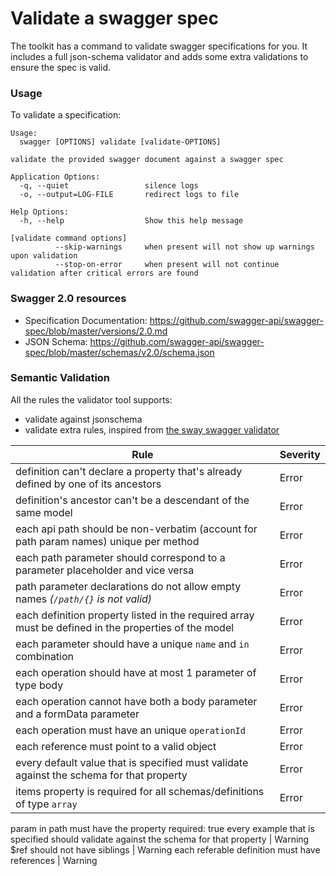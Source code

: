 # Validate a swagger spec

The toolkit has a command to validate swagger specifications for you.
It includes a full json-schema validator and adds some extra validations to ensure the spec is valid.

### Usage

To validate a specification:

```
Usage:
  swagger [OPTIONS] validate [validate-OPTIONS]

validate the provided swagger document against a swagger spec

Application Options:
  -q, --quiet                 silence logs
  -o, --output=LOG-FILE       redirect logs to file

Help Options:
  -h, --help                  Show this help message

[validate command options]
          --skip-warnings     when present will not show up warnings upon validation
          --stop-on-error     when present will not continue validation after critical errors are found
```

### Swagger 2.0 resources

* Specification Documentation: https://github.com/swagger-api/swagger-spec/blob/master/versions/2.0.md
* JSON Schema: https://github.com/swagger-api/swagger-spec/blob/master/schemas/v2.0/schema.json

### Semantic Validation

All the rules the validator tool supports:

*	validate against jsonschema
*	validate extra rules, inspired from [the sway swagger validator](https://github.com/apigee-127/sway/tree/master/docs#semantic-validation)

Rule | Severity
-----|---------
definition can't declare a property that's already defined by one of its ancestors  | Error
definition's ancestor can't be a descendant of the same model  | Error
each api path should be non-verbatim (account for path param names) unique per method  | Error
each path parameter should correspond to a parameter placeholder and vice versa  | Error
path parameter declarations do not allow empty names _(`/path/{}` is not valid)_  | Error
each definition property listed in the required array must be defined in the properties of the model  | Error
each parameter should have a unique `name` and `in` combination  | Error
each operation should have at most 1 parameter of type body  | Error
each operation cannot have both a body parameter and a formData parameter  | Error
each operation must have an unique `operationId`  | Error
each reference must point to a valid object  | Error
every default value that is specified must validate against the schema for that property  | Error
items property is required for all schemas/definitions of type `array`  | Error
param in path must have the property required: true
every example that is specified should validate against the schema for that property  | Warning
$ref should not have siblings  | Warning
each referable definition must have references  | Warning
